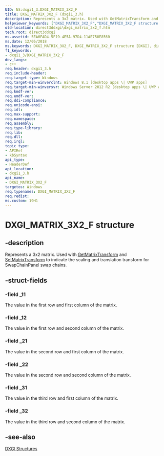 ```yaml
---
UID: NS:dxgi1_3.DXGI_MATRIX_3X2_F
title: DXGI_MATRIX_3X2_F (dxgi1_3.h)
description: Represents a 3x2 matrix. Used with GetMatrixTransform and SetMatrixTransform to indicate the scaling and translation transform for SwapChainPanel swap chains.
helpviewer_keywords: ["DXGI_MATRIX_3X2_F","DXGI_MATRIX_3X2_F structure [DXGI]","direct3ddxgi.dxgi_matrix_3x2_f","dxgi1_3/DXGI_MATRIX_3X2_F"]
old-location: direct3ddxgi\dxgi_matrix_3x2_f.htm
tech.root: direct3ddxgi
ms.assetid: 5EA0FAD4-5F19-4E5A-97D4-11AE750E8560
ms.date: 12/05/2018
ms.keywords: DXGI_MATRIX_3X2_F, DXGI_MATRIX_3X2_F structure [DXGI], direct3ddxgi.dxgi_matrix_3x2_f, dxgi1_3/DXGI_MATRIX_3X2_F
f1_keywords:
- dxgi1_3/DXGI_MATRIX_3X2_F
dev_langs:
- c++
req.header: dxgi1_3.h
req.include-header: 
req.target-type: Windows
req.target-min-winverclnt: Windows 8.1 [desktop apps \| UWP apps]
req.target-min-winversvr: Windows Server 2012 R2 [desktop apps \| UWP apps]
req.kmdf-ver: 
req.umdf-ver: 
req.ddi-compliance: 
req.unicode-ansi: 
req.idl: 
req.max-support: 
req.namespace: 
req.assembly: 
req.type-library: 
req.lib: 
req.dll: 
req.irql: 
topic_type:
- APIRef
- kbSyntax
api_type:
- HeaderDef
api_location:
- dxgi1_3.h
api_name:
- DXGI_MATRIX_3X2_F
targetos: Windows
req.typenames: DXGI_MATRIX_3X2_F
req.redist: 
ms.custom: 19H1
---
```


# DXGI_MATRIX_3X2_F structure


## -description


Represents a 3x2 matrix. Used with <a href="https://docs.microsoft.com/windows/desktop/api/dxgi1_3/nf-dxgi1_3-idxgiswapchain2-getmatrixtransform">GetMatrixTransform</a> and <a href="https://docs.microsoft.com/windows/desktop/api/dxgi1_3/nf-dxgi1_3-idxgiswapchain2-setmatrixtransform">SetMatrixTransform</a> to indicate the scaling and translation transform for SwapChainPanel swap chains.


## -struct-fields




### -field _11

The value in the first row and first column of the matrix.


### -field _12

The value in the first row and second column of the matrix.


### -field _21

The value in the second row and first column of the matrix.


### -field _22

The value in the second row and second column of the matrix.


### -field _31

The value in the third row and first column of the matrix.


### -field _32

The value in the third row and second column of the matrix.


## -see-also




<a href="https://docs.microsoft.com/windows/desktop/direct3ddxgi/d3d10-graphics-reference-dxgi-structures">DXGI Structures</a>
 

 

